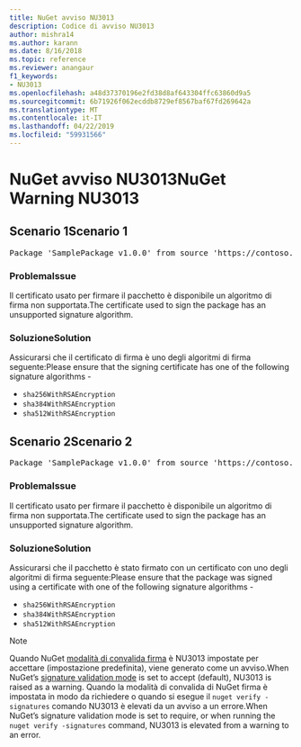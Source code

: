 ```yaml
---
title: NuGet avviso NU3013
description: Codice di avviso NU3013
author: mishra14
ms.author: karann
ms.date: 8/16/2018
ms.topic: reference
ms.reviewer: anangaur
f1_keywords:
- NU3013
ms.openlocfilehash: a48d37370196e2fd38d8af643304ffc63860d9a5
ms.sourcegitcommit: 6b71926f062ecddb8729ef8567baf67fd269642a
ms.translationtype: MT
ms.contentlocale: it-IT
ms.lasthandoff: 04/22/2019
ms.locfileid: "59931566"
---
```

# <a name="nuget-warning-nu3013"></a><span data-ttu-id="f09ab-103">NuGet avviso NU3013</span><span class="sxs-lookup"><span data-stu-id="f09ab-103">NuGet Warning NU3013</span></span>

## <a name="scenario-1"></a><span data-ttu-id="f09ab-104">Scenario 1</span><span class="sxs-lookup"><span data-stu-id="f09ab-104">Scenario 1</span></span>

<pre>Package 'SamplePackage v1.0.0' from source 'https://contoso.com/index.json': The signing certificate has an unsupported signature algorithm.</pre>

### <a name="issue"></a><span data-ttu-id="f09ab-105">Problema</span><span class="sxs-lookup"><span data-stu-id="f09ab-105">Issue</span></span>

<span data-ttu-id="f09ab-106">Il certificato usato per firmare il pacchetto è disponibile un algoritmo di firma non supportata.</span><span class="sxs-lookup"><span data-stu-id="f09ab-106">The certificate used to sign the package has an unsupported signature algorithm.</span></span>


### <a name="solution"></a><span data-ttu-id="f09ab-107">Soluzione</span><span class="sxs-lookup"><span data-stu-id="f09ab-107">Solution</span></span>

<span data-ttu-id="f09ab-108">Assicurarsi che il certificato di firma è uno degli algoritmi di firma seguente:</span><span class="sxs-lookup"><span data-stu-id="f09ab-108">Please ensure that the signing certificate has one of the following signature algorithms -</span></span> 
* `sha256WithRSAEncryption`
* `sha384WithRSAEncryption`
* `sha512WithRSAEncryption`



## <a name="scenario-2"></a><span data-ttu-id="f09ab-109">Scenario 2</span><span class="sxs-lookup"><span data-stu-id="f09ab-109">Scenario 2</span></span>

<pre>Package 'SamplePackage v1.0.0' from source 'https://contoso.com/index.json': The primary signature's certificate has an unsupported signature algorithm.</pre>

### <a name="issue"></a><span data-ttu-id="f09ab-110">Problema</span><span class="sxs-lookup"><span data-stu-id="f09ab-110">Issue</span></span>

<span data-ttu-id="f09ab-111">Il certificato usato per firmare il pacchetto è disponibile un algoritmo di firma non supportata.</span><span class="sxs-lookup"><span data-stu-id="f09ab-111">The certificate used to sign the package has an unsupported signature algorithm.</span></span>


### <a name="solution"></a><span data-ttu-id="f09ab-112">Soluzione</span><span class="sxs-lookup"><span data-stu-id="f09ab-112">Solution</span></span>

<span data-ttu-id="f09ab-113">Assicurarsi che il pacchetto è stato firmato con un certificato con uno degli algoritmi di firma seguente:</span><span class="sxs-lookup"><span data-stu-id="f09ab-113">Please ensure that the package was signed using a certificate with one of the following signature algorithms -</span></span> 
* `sha256WithRSAEncryption`
* `sha384WithRSAEncryption`
* `sha512WithRSAEncryption`


> [!Note]
> <span data-ttu-id="f09ab-114">Quando NuGet [modalità di convalida firma](https://docs.microsoft.com/en-us/nuget/consume-packages/installing-signed-packages#configure-package-signature-requirements) è NU3013 impostate per accettare (impostazione predefinita), viene generato come un avviso.</span><span class="sxs-lookup"><span data-stu-id="f09ab-114">When NuGet’s [signature validation mode](https://docs.microsoft.com/en-us/nuget/consume-packages/installing-signed-packages#configure-package-signature-requirements) is set to accept (default), NU3013 is raised as a warning.</span></span> <span data-ttu-id="f09ab-115">Quando la modalità di convalida di NuGet firma è impostata in modo da richiedere o quando si esegue il `nuget verify -signatures` comando NU3013 è elevati da un avviso a un errore.</span><span class="sxs-lookup"><span data-stu-id="f09ab-115">When NuGet’s signature validation mode is set to require, or when running the `nuget verify -signatures` command, NU3013 is elevated from a warning to an error.</span></span> 

